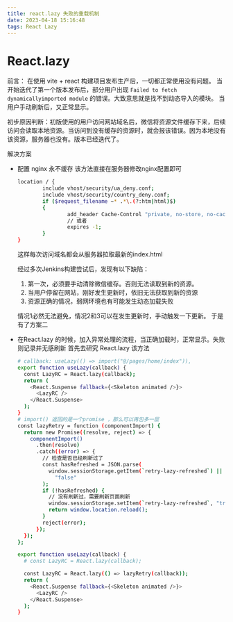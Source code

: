 ```yaml
---
title: react.lazy 失败的重载机制
date: 2023-04-18 15:16:48
tags: React Lazy
---
```


# React.lazy
前言： 
在使用 vite + react 构建项目发布生产后，一切都正常使用没有问题。
当开始迭代了第一个版本发布后，部分用户出现 ` Failed to fetch dynamicallyimported module ` 的错误。大致意思就是找不到动态导入的模块。
当用户手动刷新后，又正常显示。

初步原因判断：初版使用的用户访问网站域名后，微信将资源文件缓存下来，后续访问会读取本地资源。当访问到没有缓存的资源时，就会报该错误。因为本地没有该资源，服务器也没有。版本已经迭代了。

解决方案
* 配置 nginx 永不缓存
  该方法直接在服务器修改nginx配置即可
  ``` bash 
  location / {
          include vhost/security/ua_deny.conf;
          include vhost/security/country_deny.conf;
          if ($request_filename ~* .*\.(?:htm|html)$)
          {
                  add_header Cache-Control "private, no-store, no-cache, must-revalidate, proxy-revalidate";
                  // 或者
                  expires -1;
          }
  }

  ```
  这样每次访问域名都会从服务器拉取最新的index.html

  经过多次Jenkins构建尝试后，发现有以下缺陷：
  1. 第一次，必须要手动清除微信缓存。否则无法读取到新的资源。
  2. 当用户停留在网站，刚好发生更新时，依旧无法获取到新的资源
  3. 资源正确的情况，弱网环境也有可能发生动态加载失败
  
  情况1必然无法避免，情况2和3可以在发生更新时，手动触发一下更新。
  于是有了方案二

* 在React.lazy 的时候，加入异常处理的流程，当正确加载时，正常显示。失败则记录并无感刷新
  首先去研究 React.lazy 该方法
  ``` bash
  # callback: useLazy(() => import("@/pages/home/index")),
  export function useLazy(callback) {
    const LazyRC = React.lazy(callback);
    return (
      <React.Suspense fallback={<Skeleton animated />}>
        <LazyRC />
      </React.Suspense>
    );
  }
  # import() 返回的是一个promise ，那么可以再包多一层
  const lazyRetry = function (componentImport) {
    return new Promise((resolve, reject) => {
      componentImport()
        .then(resolve)
        .catch((error) => {
          // 检查是否已经刷新过了
          const hasRefreshed = JSON.parse(
            window.sessionStorage.getItem(`retry-lazy-refreshed`) ||
              "false"
          );
          if (!hasRefreshed) {
            // 没有刷新过，需要刷新页面刷新
            window.sessionStorage.setItem(`retry-lazy-refreshed`, "true");
            return window.location.reload(); 
          }
          reject(error);
        });
    });
  };

  export function useLazy(callback) {
    # const LazyRC = React.lazy(callback);

    const LazyRC = React.lazy(() => lazyRetry(callback));
    return (
      <React.Suspense fallback={<Skeleton animated />}>
        <LazyRC />
      </React.Suspense>
    );
  }
  ```
